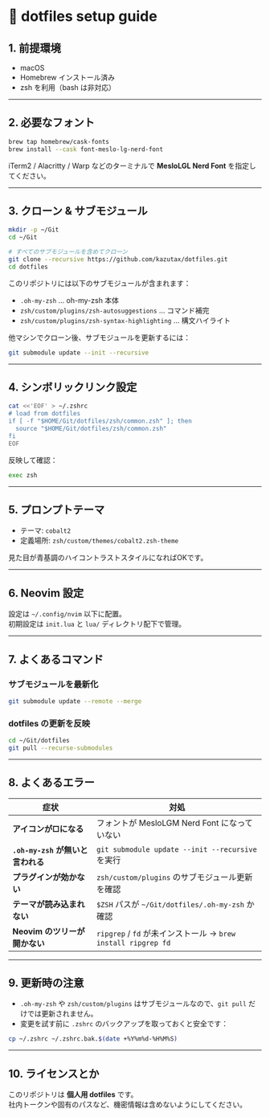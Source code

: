 # 🧰 dotfiles setup guide

## 1. 前提環境
- macOS
- Homebrew インストール済み
- zsh を利用（bash は非対応）

---

## 2. 必要なフォント
```bash
brew tap homebrew/cask-fonts
brew install --cask font-meslo-lg-nerd-font
```

iTerm2 / Alacritty / Warp などのターミナルで **MesloLGL Nerd Font** を指定してください。

---

## 3. クローン & サブモジュール

```bash
mkdir -p ~/Git
cd ~/Git

# すべてのサブモジュールを含めてクローン
git clone --recursive https://github.com/kazutax/dotfiles.git
cd dotfiles
```

このリポジトリには以下のサブモジュールが含まれます：

- `.oh-my-zsh` … oh-my-zsh 本体  
- `zsh/custom/plugins/zsh-autosuggestions` … コマンド補完  
- `zsh/custom/plugins/zsh-syntax-highlighting` … 構文ハイライト  

他マシンでクローン後、サブモジュールを更新するには：

```bash
git submodule update --init --recursive
```

---

## 4. シンボリックリンク設定

```bash
cat <<'EOF' > ~/.zshrc
# load from dotfiles
if [ -f "$HOME/Git/dotfiles/zsh/common.zsh" ]; then
  source "$HOME/Git/dotfiles/zsh/common.zsh"
fi
EOF
```

反映して確認：

```bash
exec zsh
```

---

## 5. プロンプトテーマ

- テーマ: `cobalt2`
- 定義場所: `zsh/custom/themes/cobalt2.zsh-theme`

見た目が青基調のハイコントラストスタイルになればOKです。

---

## 6. Neovim 設定

設定は `~/.config/nvim` 以下に配置。  
初期設定は `init.lua` と `lua/` ディレクトリ配下で管理。

---

## 7. よくあるコマンド

### サブモジュールを最新化
```bash
git submodule update --remote --merge
```

### dotfiles の更新を反映
```bash
cd ~/Git/dotfiles
git pull --recurse-submodules
```

---

## 8. よくあるエラー

| 症状 | 対処 |
|------|------|
| **アイコンが□になる** | フォントが MesloLGM Nerd Font になっていない |
| **`.oh-my-zsh` が無いと言われる** | `git submodule update --init --recursive` を実行 |
| **プラグインが効かない** | `zsh/custom/plugins` のサブモジュール更新を確認 |
| **テーマが読み込まれない** | `$ZSH` パスが `~/Git/dotfiles/.oh-my-zsh` か確認 |
| **Neovim のツリーが開かない** | `ripgrep` / `fd` が未インストール → `brew install ripgrep fd` |

---

## 9. 更新時の注意

- `.oh-my-zsh` や `zsh/custom/plugins` はサブモジュールなので、`git pull` だけでは更新されません。
- 変更を試す前に `.zshrc` のバックアップを取っておくと安全です：

```bash
cp ~/.zshrc ~/.zshrc.bak.$(date +%Y%m%d-%H%M%S)
```

---

## 10. ライセンスとか

このリポジトリは **個人用 dotfiles** です。  
社内トークンや固有のパスなど、機密情報は含めないようにしてください。
